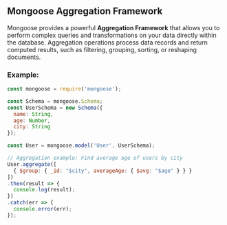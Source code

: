 ## Mongoose Aggregation Framework

Mongoose provides a powerful **Aggregation Framework** that allows you to perform complex queries and transformations on your data directly within the database. Aggregation operations process data records and return computed results, such as filtering, grouping, sorting, or reshaping documents.

### Example:

```javascript
const mongoose = require('mongoose');

const Schema = mongoose.Schema;
const UserSchema = new Schema({
  name: String,
  age: Number,
  city: String
});

const User = mongoose.model('User', UserSchema);

// Aggregation example: Find average age of users by city
User.aggregate([
  { $group: { _id: "$city", averageAge: { $avg: "$age" } } }
])
.then(result => {
  console.log(result);
})
.catch(err => {
  console.error(err);
});
